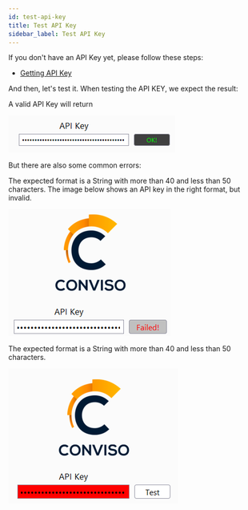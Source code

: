 ```yaml
---
id: test-api-key
title: Test API Key
sidebar_label: Test API Key
---
```


If you don't have an API Key yet, please follow these steps:
* [Getting API Key](../../../api/generate-apikey.md)

And then, let's test it. When testing the API KEY, we expect the result: 

A valid API Key will return

![img](../../../../static/img/burp-extension/settings_tab/config_tab/api_key/valid_api_key.png)

But there are also some common errors:

The expected format is a String with more than 40 and less than 50 characters. The image below shows an API key in the right format, but invalid.

![img](../../../../static/img/burp-extension/settings_tab/config_tab/common_errors/invalid_api_key/1.png)


The expected format is a String with more than 40 and less than 50 characters.

![img](../../../../static/img/burp-extension/settings_tab/config_tab/common_errors/invalid_format/1.png)
